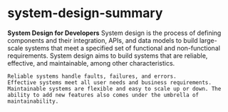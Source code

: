 # system-design-summary

**System Design for Developers**
System design is the process of defining components and their integration, APIs, and data models to build large-scale systems that meet a specified set of functional and non-functional requirements.
System design aims to build systems that are reliable, effective, and maintainable, among other characteristics.

    Reliable systems handle faults, failures, and errors.
    Effective systems meet all user needs and business requirements.
    Maintainable systems are flexible and easy to scale up or down. The ability to add new features also comes under the umbrella of maintainability.
